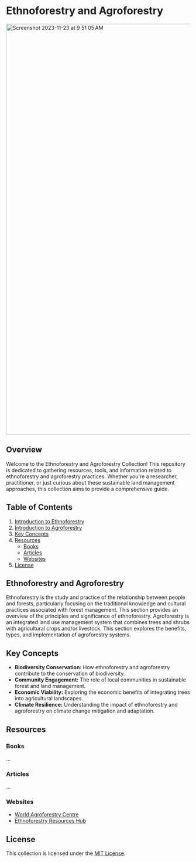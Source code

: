 # Ethnoforestry and Agroforestry

<img width="1121" alt="Screenshot 2023-11-23 at 9 51 05 AM" src="https://github.com/CWWhitney/ethnoforestry_agroforestry/assets/19190662/faae3ead-e31f-4377-b418-a28f58c6f668">


## Overview

Welcome to the Ethnoforestry and Agroforestry Collection! This repository is dedicated to gathering resources, tools, and information related to ethnoforestry and agroforestry practices. Whether you're a researcher, practitioner, or just curious about these sustainable land management approaches, this collection aims to provide a comprehensive guide.

## Table of Contents

1. [Introduction to Ethnoforestry](#introduction-to-ethnoforestry)
2. [Introduction to Agroforestry](#introduction-to-agroforestry)
3. [Key Concepts](#key-concepts)
4. [Resources](#resources)
   - [Books](#books)
   - [Articles](#articles)
   - [Websites](#websites)
7. [License](#license)

## Ethnoforestry and Agroforestry

Ethnoforestry is the study and practice of the relationship between people and forests, particularly focusing on the traditional knowledge and cultural practices associated with forest management. This section provides an overview of the principles and significance of ethnoforestry. Agroforestry is an integrated land use management system that combines trees and shrubs with agricultural crops and/or livestock. This section explores the benefits, types, and implementation of agroforestry systems.

## Key Concepts

- **Biodiversity Conservation:** How ethnoforestry and agroforestry contribute to the conservation of biodiversity.
- **Community Engagement:** The role of local communities in sustainable forest and land management.
- **Economic Viability:** Exploring the economic benefits of integrating trees into agricultural landscapes.
- **Climate Resilience:** Understanding the impact of ethnoforestry and agroforestry on climate change mitigation and adaptation.

## Resources

### Books

...

### Articles

...

### Websites

- [World Agroforestry Centre](https://www.worldagroforestry.org/)
- [Ethnoforestry Resources Hub](https://www.ethnoforestry.org/)

## License

This collection is licensed under the [MIT License](LICENSE).
